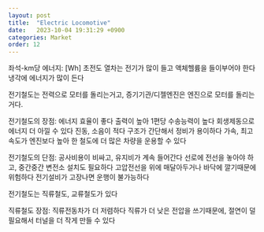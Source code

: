 ```yaml
---
layout: post
title:  "Electric Locomotive"
date:   2023-10-04 19:31:29 +0900
categories: Market
order: 12
---
```




좌석-km당 에너지: [Wh]
초전도 열차는 전기가 많이 들고 액체헬륨을 들이부어야 한다 냉각에 에너지가 많이 든다

전기철도는 전력으로 모터를 돌리는거고,
증기기관/디젤엔진은 엔진으로 모터를 돌리는거다.

전기철도의 장점:
에너지 효율이 좋다
출력이 높아 1편당 수송능력이 높다
회생제동으로 에너지 더 아낄 수 있다
진동, 소음이 적다
구조가 간단해서 정비가 용이하다
가속, 최고속도가 엔진보다 높아 한 철도에 더 많은 차량을 운용할 수 있다

전기철도의 단점:
공사비용이 비싸고, 유지비가 계속 들어간다
선로에 전선을 놓아야 하고, 중간중간 변전소 설치도 필요하다
고압전선을 위에 매달아두거나 바닥에 깔기때문에 위험하다
전기설비가 고장나면 운행이 불가능하다


전기철도는 직류철도, 교류철도가 있다

직류철도 장점:
직류전동차가 더 저렴하다
직류가 더 낮은 전압을 쓰기때문에, 절연이 덜 필요해서 터널을 더 작게 만들 수 있다







